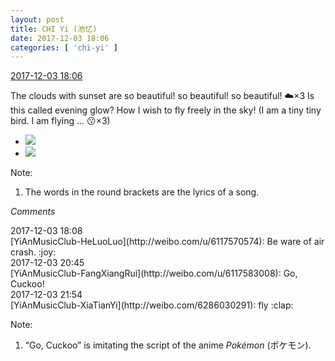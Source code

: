 ```yaml
---
layout: post
title: CHI Yi (池忆)
date: 2017-12-03 18:06
categories: [ 'chi-yi' ]
---
```


<div class="weibo-info">
  <a href="https://weibo.com/6117581836/FxXr3Fkdn">2017-12-03 18:06</a>
</div>

The clouds with sunset are so beautiful! so beautiful! so beautiful! :cloud:×3 Is this called evening glow? How I wish to fly freely in the sky! (I am a tiny tiny bird. I am flying … :kissing:×3)

<!-- more -->

<ul class="weibo-pic-list-1">
  <li class="weibo-pic">
    <a href="https://wx3.sinaimg.cn/mw690/006G0KuMgy1fm3qgmluvqj30k00zkad4.jpg"><img src="https://wx3.sinaimg.cn/thumb150/006G0KuMgy1fm3qgmluvqj30k00zkad4.jpg" /></a>
  </li>
  <li class="weibo-pic">
    <a href="https://wx2.sinaimg.cn/mw690/006G0KuMgy1fm3qgnjmprj31400qo0xb.jpg"><img src="https://wx2.sinaimg.cn/thumb150/006G0KuMgy1fm3qgnjmprj31400qo0xb.jpg" /></a>
  </li>
</ul>

Note:
1. The words in the round brackets are the lyrics of a song.

*Comments*

<div class="weibo-info">2017-12-03 18:08</div>
[YiAnMusicClub-HeLuoLuo](http://weibo.com/u/6117570574): Be ware of air crash. :joy:

<div class="weibo-info">2017-12-03 20:45</div>
[YiAnMusicClub-FangXiangRui](http://weibo.com/u/6117583008): Go, Cuckoo!

<div class="weibo-info">2017-12-03 21:54</div>
[YiAnMusicClub-XiaTianYi](http://weibo.com/6286030291): fly :clap:

Note:
1. “Go, Cuckoo” is imitating the script of the anime *Pokémon* (ポケモン).
